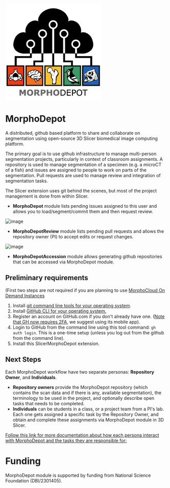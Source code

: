 <img src="./MorphoDepot.png" width=300>


# MorphoDepot
A distributed, github based platform to share and collaborate on segmentation using open-source 3D Slicer biomedical image computing platform. 

The primary goal is to use github infrastructure to manage multi-person segmentation projects, particularly in context of classroom assignments.  A repository is used to manage segmentation of a specimen (e.g. a microCT of a fish) and issues are assigned to people to work on parts of the segmentation.  Pull requests are used to manage review and integration of segmentation tasks.

The Slicer extension uses git behind the scenes, but most of the project management is done from within Slicer.

* **MorphoDepot** module lists pending issues assigned to this user and allows you to load/segment/commit them and then request review.

![image](https://github.com/user-attachments/assets/2d81e4f3-8d8b-49e4-97f4-f906053d375f)

* **MorphoDepotReview** module lists pending pull requests and allows the repository owner (PI) to accept edits or request changes.

![image](https://github.com/user-attachments/assets/9481ce0f-dc37-4900-9cdc-14bb0922df59)

* **MorphoDepotAccession** module allows generating github repositories that can be accessed via MorphoDepot module. 

## Preliminary requirements
(First two steps are not required if you are planning to use [MorphoCloud On Demand Instances](https://instances.morpho.cloud)

1. Install [git command line tools for your operating system](https://git-scm.com/downloads).
2. Install [GitHub CLI for your operating system.](https://cli.github.com/)
3. Register an account on GitHub.com if you don't already have one. ([Note that GH now requires 2FA](https://docs.github.com/en/authentication/securing-your-account-with-two-factor-authentication-2fa/configuring-two-factor-authentication), we suggest using its mobile app).
4. Login to GitHub from the command line using this tool command: `gh auth login`. This is a one-time setup (unless you log out from the github from the command line).
5. Install this SlicerMorphoDepot extension. 

## Next Steps
Each MorphoDepot workflow have two separate personas: **Repository Owner**, and **Individuals**. 
* **Repository owners** provide the MorphoDepot repository (which contains the scan data and if there is any, available segmentation), the terminology to be used in the project, and optionally describe open tasks that needs to be completed.
* **Individuals** can be students in a class, or a project team from a PI's lab. Each one gets assigned a specific task by the Repository Owner, and obtain and complete these assignments via MorphoDepot module in 3D Slicer.

[Follow this link for more documentation about how each persona interact with MorphoDepot and the tasks they are responsible for:](https://github.com/MorphoCloud/MorphoDepotDocs/blob/main/README.md)   

# Funding 

MorphoDepot module is supported by funding from National Science Foundation (DBI/2301405). 
